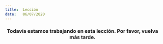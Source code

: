 ```yaml
---
title:  Lección
date:   06/07/2020
---
```


### <center>Todavía estamos trabajando en esta lección. Por favor, vuelva más tarde.</center>